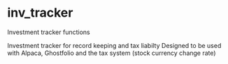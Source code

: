 # inv_tracker
Investment tracker functions

Investment tracker for record keeping and tax liabilty
Designed to be used with Alpaca, Ghostfolio and the tax system (stock currency change rate)

